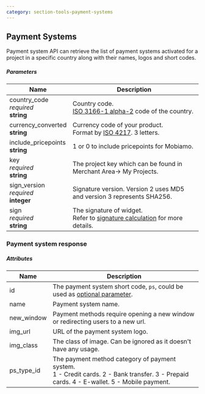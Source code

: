 ```yaml
---
category: section-tools-payment-systems
---
```

## Payment Systems

Payment system API can retrieve the list of payment systems activated for a project in a specific country along with their names, logos and short codes.

##### Parameters

| Name | Description|
|---|---|
|country_code<br> *required*<br> **string**| Country code.<br> [ISO 3166-1 alpha-2](https://en.wikipedia.org/wiki/ISO_3166-1_alpha-2#Officially_assigned_code_elements) code of the country.|
|currency_converted<br> **string**| Currency code of your product.<br>  Format by [ISO 4217](https://en.wikipedia.org/wiki/ISO_4217#Active_codes). 3 letters.|
|include_pricepoints<br> **string**|1 or 0 to include pricepoints for Mobiamo.|
|key<br> *required*<br> **string**|The project key which can be found in Merchant Area→ My Projects.|
|sign_version<br> *required*<br> **integer**| Signature version. Version 2 uses MD5 and version 3 represents SHA256.|
|sign<br> *required*<br> **string**| The signature of widget.<br> Refer to [signature calculation](/reference/signature-calculation) for more details.|


### Payment system response

##### Attributes

| Name | Description|
|---|---|
|id| The payment system short code, ```ps```, could be used as [optional parameter](#section-param-optional).|
|name| Payment system name.|
|new_window| Payment methods require opening a new window or redirecting users to a new url.|
|img_url| URL of the payment system logo.|
|img_class | The class of image. Can be ignored as it doesn't have any usage.|
|ps_type_id| The payment method category of payment system. <br> 1 - Credit cards. 2 - Bank transfer. 3 - Prepaid cards. 4 - E-wallet. 5 - Mobile payment.|
